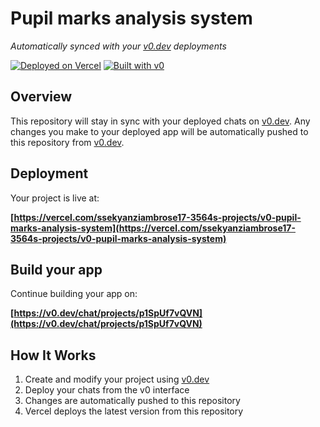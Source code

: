 # Pupil marks analysis system

*Automatically synced with your [v0.dev](https://v0.dev) deployments*

[![Deployed on Vercel](https://img.shields.io/badge/Deployed%20on-Vercel-black?style=for-the-badge&logo=vercel)](https://vercel.com/ssekyanziambrose17-3564s-projects/v0-pupil-marks-analysis-system)
[![Built with v0](https://img.shields.io/badge/Built%20with-v0.dev-black?style=for-the-badge)](https://v0.dev/chat/projects/p1SpUf7vQVN)

## Overview

This repository will stay in sync with your deployed chats on [v0.dev](https://v0.dev).
Any changes you make to your deployed app will be automatically pushed to this repository from [v0.dev](https://v0.dev).

## Deployment

Your project is live at:

**[https://vercel.com/ssekyanziambrose17-3564s-projects/v0-pupil-marks-analysis-system](https://vercel.com/ssekyanziambrose17-3564s-projects/v0-pupil-marks-analysis-system)**

## Build your app

Continue building your app on:

**[https://v0.dev/chat/projects/p1SpUf7vQVN](https://v0.dev/chat/projects/p1SpUf7vQVN)**

## How It Works

1. Create and modify your project using [v0.dev](https://v0.dev)
2. Deploy your chats from the v0 interface
3. Changes are automatically pushed to this repository
4. Vercel deploys the latest version from this repository